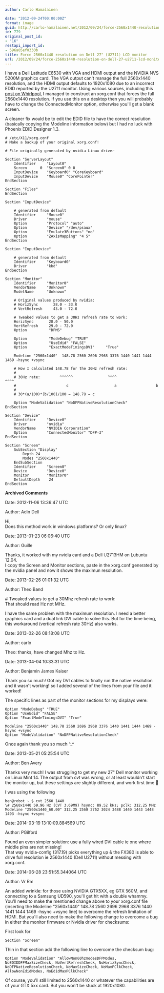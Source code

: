 ```yaml
---
author: Carlo Hamalainen

date: "2012-09-24T00:00:00Z"
format: image
guid: http://carlo-hamalainen.net/2012/09/24/force-2560x1440-resolution-on-dell-27-u2711-lcd-monitor/
id: 779
original_post_id:
- "16"
restapi_import_id:
- 596a05ef0330b
title: Force 2560x1440 resolution on Dell 27" (U2711) LCD monitor
url: /2012/09/24/force-2560x1440-resolution-on-dell-27-u2711-lcd-monitor/
---
```

I have a Dell Latitude E6530 with VGA and HDMI output and the NVIDIA NVS 5200M graphics card. The VGA output can't manage the full 2560x1440 resolution, and the HDMI output defaults to 1920x1080 due to an incorrect EDID reported by the U2711 monitor. Using various sources, including this [post on Whirlpool](http://forums.whirlpool.net.au/forum-replies.cfm?t=1479962), I managed to construct an xorg.conf that forces the full 2560x1440 resolution. If you use this on a desktop then you will probably have to change the ConnectedMonitor option, otherwise you'll get a blank screen. 

A cleaner fix would be to edit the EDID file to have the correct resolution (basically copying the Modeline information below) but I had no luck with Phoenix EDID Designer 1.3.

```
# /etc/X11/xorg.conf
# Make a backup of your original xorg.conf!

# File originally generated by nvidia Linux driver

Section "ServerLayout"
    Identifier     "Layout0"
    Screen      0  "Screen0" 0 0
    InputDevice    "Keyboard0" "CoreKeyboard"
    InputDevice    "Mouse0" "CorePointer"
EndSection

Section "Files"
EndSection

Section "InputDevice"

    # generated from default
    Identifier     "Mouse0"
    Driver         "mouse"
    Option         "Protocol" "auto"
    Option         "Device" "/dev/psaux"
    Option         "Emulate3Buttons" "no"
    Option         "ZAxisMapping" "4 5"
EndSection

Section "InputDevice"

    # generated from default
    Identifier     "Keyboard0"
    Driver         "kbd"
EndSection

Section "Monitor"
    Identifier     "Monitor0"
    VendorName     "Unknown"
    ModelName      "Unknown"

    # Original values produced by nvidia:
    # HorizSync       28.0 - 33.0
    # VertRefresh     43.0 - 72.0

    # Tweaked values to get a 30Hz refresh rate to work:
    HorizSync       28.0 - 50.0
    VertRefresh     29.0 - 72.0
    Option          "DPMS"

    Option          "ModeDebug" "TRUE"
    Option          "UseEdid" "FALSE"
    Option          "ExactModeTimingsDVI"     "True"

    Modeline "2560x1440"  148.78 2560 2696 2968 3376 1440 1441 1444 1469 -hsync +vsync

    # How I calculated 148.78 for the 30Hz refresh rate:
    #
    # 30Hz rate:         ^^^^^^                ^^^^                ^^^^
    #                       c                     a                  b
    #
    # 30*(a/100)*(b/100)/100 = 148.78 = c

    Option "ModeValidation" "NoDFPNativeResolutionCheck"
EndSection

Section "Device"
    Identifier     "Device0"
    Driver         "nvidia"
    VendorName     "NVIDIA Corporation"
    Option         "ConnectedMonitor" "DFP-3"
EndSection

Section "Screen"
    SubSection "Display"
        Depth 24
        Modes "2560x1440"
    EndSubSection
    Identifier     "Screen0"
    Device         "Device0"
    Monitor        "Monitor0"
    DefaultDepth    24
EndSection
```

**Archived Comments**

Date: 2012-11-06 13:36:47 UTC

Author: Adin Dell

Hi,  
Does this method work in windows platforms? Or only linux?

Date: 2013-01-23 06:06:40 UTC

Author: Guille

Thanks, it worked with my nvidia card and a Dell U2713HM on Lubuntu 12.04.  
I copy the Screen and Monitor sections, paste in the xorg.conf generated by the nvidia panel and now it shows the maximun resolution.

Date: 2013-02-26 01:01:32 UTC

Author: Theo Band

\# Tweaked values to get a 30Mhz refresh rate to work:  
That should read Hz not MHz.

I have the same problem with the maximum resolution. I need a better graphics card and a dual link DVI cable to solve this. But for the time being, this workaround (vertical refresh rate 30Hz) also works.

Date: 2013-02-26 08:18:08 UTC

Author: carlo

Theo: thanks, have changed Mhz to Hz.

Date: 2013-04-04 10:33:31 UTC

Author: Benjamin James Kaiser

Thank you so much! Got my DVI cables to finally run the native resolution and it wasn't working! so I added several of the lines from your file and it worked!

The specific lines as part of the monitor sections for my displays were:  

    Option "ModeDebug" "TRUE"  
    Option "UseEdid" "FALSE"  
    Option "ExactModeTimingsDVI" "True"

    Modeline "2560x1440" 148.78 2560 2696 2968 3376 1440 1441 1444 1469 -hsync +vsync  
    Option "ModeValidation" "NoDFPNativeResolutionCheck"

Once again thank you so much ^_^

Date: 2013-05-21 05:25:54 UTC

Author: Ben Avery

Thanks very much! I was struggling to get my new 27" Dell monitor working on Linux Mint 14. The output from cvt was wrong, or at least wouldn't start the monitor up, but these settings are slightly different, and work first time 🙂

I was using the following  

    ben@robot ~ $ cvt 2560 1440  
    \# 2560x1440 59.96 Hz (CVT 3.69M9) hsync: 89.52 kHz; pclk: 312.25 MHz  
    Modeline "2560x1440_60.00" 312.25 2560 2752 3024 3488 1440 1443 1448 1493 -hsync +vsync

Date: 2014-03-19 13:10:09.884569 UTC

Author: PGilford

Found an even simpler solution: use a fully wired DVI cable ie one where middle pins are not missing!  
That way nvidia-config (317.19) picks everything up & the FX380 is able to drive full resolution ie 2560x1440 (Dell U2711) without messing with xorg.conf.

Date: 2014-06-28 23:51:55.344064 UTC

Author: Vr Rm

An added wrinkle: for those using NVIDIA GTX5XX, eg GTX 560M, and connecting to a Samsung UD590, you'll get hit with a double whammy. You'll need to make the mentioned change above to your xorg.conf file (inserting the Modeline "2560x1440" 148.78 2560 2696 2968 3376 1440 1441 1444 1469 -hsync +vsync line) to overcome the refresh limitation of HDMI. But you'll also need to make the following change to overcome a bug in either the monitor firmware or Nvidia driver for checksums:

First look for

    Section "Screen"

Thin in that section add the following line to overcome the checksum bug:

    Option "ModeValidation" "AllowNon60hzmodesDFPModes, NoEDIDDFPMaxSizeCheck, NoVertRefreshCheck, NoHorizSyncCheck, NoDFPNativeResolutionCheck, NoMaxSizeCheck, NoMaxPClkCheck, AllowNonEdidModes, NoEdidMaxPClkCheck"

Of course, you'll still limited to 2560x1440 or whatever the capabilities are of your GTX 5xx card. But you won't be stuck at 1920x1080.
